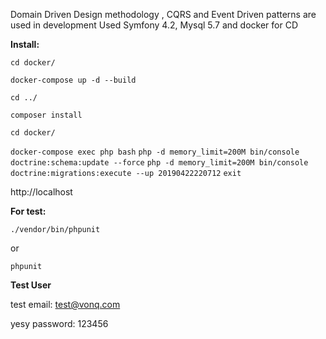 Domain Driven Design methodology , CQRS and Event Driven patterns are used in development
Used Symfony 4.2, Mysql 5.7 and docker for CD

**Install:**

`cd docker/`

`docker-compose up -d --build`

`cd ../`

`composer install`

`cd docker/`

`docker-compose exec php bash`
`php -d memory_limit=200M bin/console doctrine:schema:update --force`
`php -d memory_limit=200M bin/console doctrine:migrations:execute --up 20190422220712`
`exit`

http://localhost

**For test:**

`./vendor/bin/phpunit`

or

`phpunit`


**Test User**

test email: test@vonq.com

yesy password: 123456